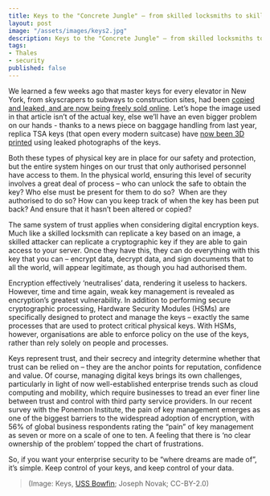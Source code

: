 ```yaml
---
title: Keys to the "Concrete Jungle" – from skilled locksmiths to skilled cryptographers
layout: post
image: "/assets/images/keys2.jpg"
description: Keys to the "Concrete Jungle" – from skilled locksmiths to skilled cryptographers
tags:
- Thales
- security
published: false
---
```


We learned a few weeks ago that master keys for every elevator in New York, from skyscrapers to subways to construction sites, had been [copied and leaked, and are now being freely sold online](http://nypost.com/2015/09/20/the-8-key-that-can-open-new-york-city-to-terrorists/). Let’s hope the image used in that article isn’t of the actual key, else we’ll have an even bigger problem on our hands - thanks to a news piece on baggage handling from last year, replica TSA keys (that open every modern suitcase) have [now been 3D printed](http://arstechnica.com/security/2015/09/video-3d-printed-tsa-travel-sentry-keys-really-do-open-tsa-locks/) using leaked photographs of the keys.

Both these types of physical key are in place for our safety and protection, but the entire system hinges on our trust that only authorised personnel have access to them. In the physical world, ensuring this level of security involves a great deal of process – who can unlock the safe to obtain the key? Who else must be present for them to do so?  When are they authorised to do so? How can you keep track of when the key has been put back? And ensure that it hasn’t been altered or copied?

The same system of trust applies when considering digital encryption keys. Much like a skilled locksmith can replicate a key based on an image, a skilled attacker can replicate a cryptographic key if they are able to gain access to your server. Once they have this, they can do everything with this key that you can – encrypt data, decrypt data, and sign documents that to all the world, will appear legitimate, as though you had authorised them.

Encryption effectively ‘neutralises’ data, rendering it useless to hackers. However, time and time again, weak key management is revealed as encryption’s greatest vulnerability. In addition to performing secure cryptographic processing, Hardware Security Modules (HSMs) are specifically designed to protect and manage the keys – exactly the same processes that are used to protect critical physical keys. With HSMs, however, organisations are able to enforce policy on the use of the keys, rather than rely solely on people and processes.

Keys represent trust, and their secrecy and integrity determine whether that trust can be relied on – they are the anchor points for reputation, confidence and value. Of course, managing digital keys brings its own challenges, particularly in light of now well-established enterprise trends such as cloud computing and mobility, which require businesses to tread an ever finer line between trust and control with third party service providers. In our recent survey with the Ponemon Institute, the pain of key management emerges as one of the biggest barriers to the widespread adoption of encryption, with 56% of global business respondents rating the “pain” of key management as seven or more on a scale of one to ten. A feeling that there is ‘no clear ownership of the problem’ topped the chart of frustrations.

So, if you want your enterprise security to be “where dreams are made of”, it’s simple. Keep control of your keys, and keep control of your data.

> (Image: Keys, [USS Bowfin](https://flic.kr/p/9ticGr); Joseph Novak; CC-BY-2.0)